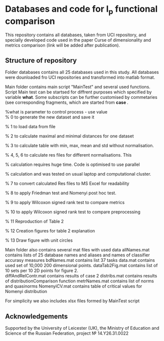 # Databases and code for l<sub>p</sub> functional comparison
This repository contains all databases, taken from UCI repository, and specially developed code used in the paper Curse of dimensionality and metrics comparison (link will be added after publication).
  
## Structure of repository
Folder databases contains all 25 databases used in this study. All databases were dounloaded fro UCI repositories and transformed into matlab format. 

Main folder contains main script "MainTest" and several used functions. Script Main test can be startsed for diffrent purposes which specified by variable <b>what</b>. Some subscripts can be further customised by commetaries (see corresponding fragments, which are started from <b>case </b>.

%what is parameter to control process - use value <br>
% 0 to generate the new dataset and save it

% 1 to load data from file

% 2 to calculate maximal and minimal distances for one dataset

% 3 to calculate table with min, max, mean and std without normalisation.

% 4, 5, 6 to calculate res files for different normalisations. This

%   calculation requires huge time. Code is optimised to use parallel

%   calculation and was tested on usual laptop and computational cluster.

% 7 to convert calculated Res files to MS Excel for readability

% 8 to apply Friedman test and Nomenyi post hoc test.

% 9 to apply Wilcoxon signed rank test to compare metrics

% 10 to apply Wilcoxon signed rank test to compare preprocessing

% 11 Reproduction of Table 2

% 12 Creation figures for table 2 explanation

% 13 Draw figure with unit circles

Main folder also contains several mat files with used data
allNames.mat contains lists of 25 database names and aliases and names of classifier accurasy measures
bdNames.mat contains list 37 tasks
data.mat contains used set of 10,000 200 dimensional points.
dataTab2Fig.mat contains list of 10 sets per 10 2D points for figure 2.   
diffAndRelContr.mat contains results of case 2
distribs.mat contains results of distributionComparison function
metrNames.mat contains list of norms and quasinorms
NomenyiCV.mat contains table of critical values for Nomenyi distribution

For simplicity we also includes xlsx files formed by MainTest script

  
## Acknowledgements

Supported by the University of Leicester (UK), the Ministry of Education and Science of the Russian Federation, project № 14.Y26.31.0022

